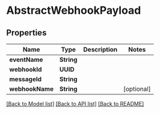 # AbstractWebhookPayload

## Properties
Name | Type | Description | Notes
------------ | ------------- | ------------- | -------------
**eventName** | **String** |  | 
**webhookId** | **UUID** |  | 
**messageId** | **String** |  | 
**webhookName** | **String** |  | [optional] 

[[Back to Model list]](../README#documentation-for-models) [[Back to API list]](../README#documentation-for-api-endpoints) [[Back to README]](../README)


